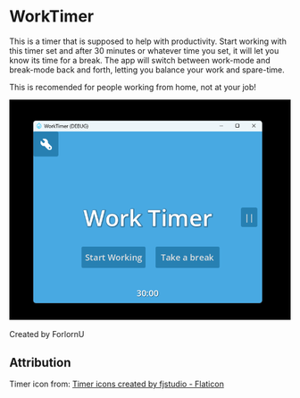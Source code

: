 # WorkTimer

This is a timer that is supposed to help with productivity.
Start working with this timer set and after 30 minutes or whatever time you set, it will let you know its time for a break.
The app will switch between work-mode and break-mode back and forth, letting you balance your work and spare-time.

This is recomended for people working from home, not at your job!

![Screenshot](https://github.com/ForlornU/Images/blob/6121adc1a7afab3a7b24a1f8c3f504f443c83f4f/WorkTimerScreenshot.png)

Created by ForlornU

## Attribution
Timer icon from:
<a href="https://www.flaticon.com/free-icons/timer" title="timer icons">Timer icons created by fjstudio - Flaticon</a>
